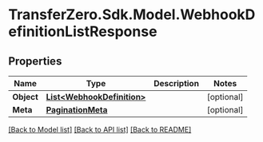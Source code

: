 
# TransferZero.Sdk.Model.WebhookDefinitionListResponse

## Properties

Name | Type | Description | Notes
------------ | ------------- | ------------- | -------------
**Object** | [**List&lt;WebhookDefinition&gt;**](WebhookDefinition.md) |  | [optional] 
**Meta** | [**PaginationMeta**](PaginationMeta.md) |  | [optional] 

[[Back to Model list]](../README.md#documentation-for-models)
[[Back to API list]](../README.md#documentation-for-api-endpoints)
[[Back to README]](../README.md)

